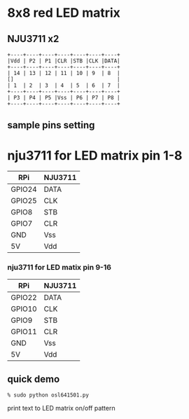 # 8x8 red LED matrix


## NJU3711 x2  
    +----+----+----+----+----+----+----+
    |Vdd | P2 | P1 |CLR |STB |CLK |DATA|
    +----+----+----+----+----+----+----+
    | 14 | 13 | 12 | 11 | 10 | 9  | 8  |
    []                                 |
    | 1  | 2  | 3  | 4  | 5  | 6  | 7  |
    +----+----+----+----+----+----+----+
    | P3 | P4 | P5 |Vss | P6 | P7 | P8 |
    +----+----+----+----+----+----+----+

## sample pins setting

# nju3711 for LED matrix pin 1-8
  RPi  | NJU3711
-------|-----------
GPIO24 | DATA      
GPIO25 | CLK       
GPIO8  | STB       
GPIO7  | CLR       
GND    | Vss       
5V     | Vdd 

### nju3711 for LED matix pin 9-16
  RPi  | NJU3711
-------|-----------
GPIO22 | DATA      
GPIO10 | CLK       
GPIO9  | STB       
GPIO11 | CLR       
GND    | Vss       
5V     | Vdd 

## quick demo

    % sudo python osl641501.py 

print text to LED matrix on/off pattern 
